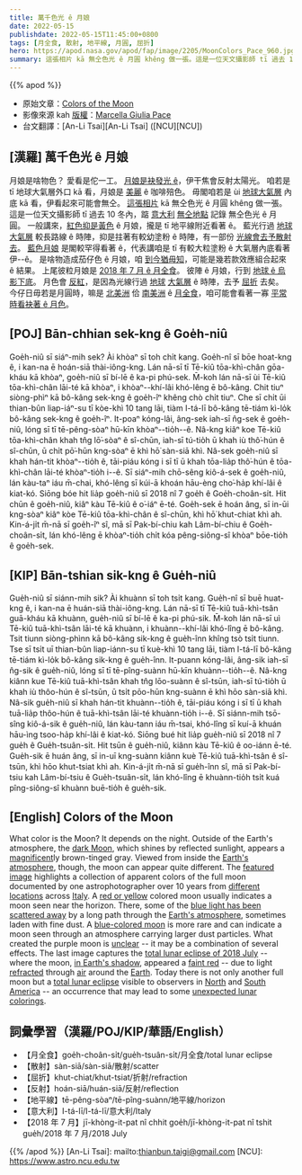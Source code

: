 ```yaml
---
title: 萬千色光 ê 月娘
date: 2022-05-15
publishdate: 2022-05-15T11:45:00+0800
tags: [月全食, 散射, 地平線, 月圓, 屈折]
hero: https://apod.nasa.gov/apod/fap/image/2205/MoonColors_Pace_960.jpg
summary: 這張相片 kā 無仝色光 ê 月圓 khêng 做一張。這是一位天文攝影師 tī 過去 10 冬內，踮 意大利 無仝地點記錄 無仝色光 ê 月圓。
---
```


{{% apod %}}

- 原始文章：[Colors of the Moon](https://apod.nasa.gov/apod/ap220515.html)
- 影像來源 kah [版權][copyright]：[Marcella Giulia Pace](https://greenflash.photo/about-me/)
- 台文翻譯：[An-Li Tsai][An-Li Tsai] ([NCU][NCU])

## [漢羅] 萬千色光 ê 月娘
月娘是啥物色？
愛看是佗一工。
[月娘是袂發光 ê][dark Moon]，伊干焦會反射太陽光。
咱若是 tī 地球大氣層外口 kā 看，月娘是 [美麗][magnificent] ê 咖啡殕色。
毋閣咱若是 ùi [地球大氣層][Earth's atmosphere] 內底 kā 看，伊看起來可能會無仝。
[這張相片][featured image] kā 無仝色光 ê 月圓 khêng 做一張。
這是一位天文攝影師 tī 過去 10 冬內，踮 [意大利][Italy] [無仝地點][different locations] 記錄 無仝色光 ê 月圓。
一般講來，[紅色抑是黃色][red or yellow] ê 月娘，攏是 tī 地平線附近看著 ê。
藍光行過 [地球大氣層][Earth's atmosphere] 較長路線 ê 時陣，抑是拄著有較幼塗粉 ê 時陣，有一部份 [光線會去予散射去][blue light has been scattered away]。
[藍色月娘][blue-colored moon] 是閣較罕得看著 ê，代表講咱是 tī 有較大粒塗粉 ê 大氣層內底看著伊--ê。
是啥物造成茄仔色 ê 月娘，咱 [到今猶毋知][unclear]，可能是幾若款效應組合起來 ê 結果。
上尾彼粒月娘是 [2018 年 7 月 ê 月全食][total lunar eclipse of 2018 July]。
彼陣 ê 月娘，行到 [地球 ê 烏影下底][in Earth's shadow]。
月色會 [反紅][faint red]，是因為光線行過 [地球][Earth] [大氣層][air t] ê 時陣，去予 [屈折][refracted] 去矣。
今仔日毋若是月圓時，嘛是 [北美洲][North] 佮 [南美洲][South America] ê [月全食][total lunar eclipse]，咱可能會看著一寡 [平常時看袂著 ê 月色][unexpected lunar colorings t]。

## [POJ] Bān-chhian sek-kng ê Goe̍h-niû
Goe̍h-niû sī siáⁿ-mih sek?
Ài khòaⁿ sī toh chi̍t kang.
Goe̍h-nî sī bōe hoat-kng ê, i kan-na ē hoán-siā thài-iông-kng.
Lán nā-sī tī Tē-kiû tōa-khì-chân gōa-kháu kā khòaⁿ, goe̍h-niû sī bí-lē ê ka-pi phú-sek.
M̄-koh lán nā-sī ùi Tē-kiû tōa-khì-chân lāi-té kā khòaⁿ, i khòaⁿ--khí-lâi khó-lêng ē bô-kâng.
Chit tiuⁿ siòng-phìⁿ kā bô-kâng sek-kng ê goe̍h-îⁿ khêng chò chi̍t tiuⁿ.
Che sī chi̍t ūi thian-bûn liap-iáⁿ-su tī kòe-khì 10 tang lāi, tiàm I-tá-lī bô-kâng tē-tiám kì-lo̍k bô-kâng sek-kng ê goe̍h-îⁿ.
It-poaⁿ kóng-lâi, âng-sek iah-sī n̂g-sek ê goe̍h-niû, lóng sī tī tē-pêng-sòaⁿ hū-kīn khòaⁿ--tio̍h--ê.
Nâ-kng kiâⁿ koe Tē-kiû tōa-khì-chân khah tn̂g lō͘-sòaⁿ ê sî-chūn, iah-sī tú-tio̍h ū khah iù thô͘-hún ê sî-chūn, ū chi̍t pō͘-hūn kng-sòaⁿ ē khì hō͘ sàn-siā khì.
Nâ-sek goe̍h-niû sī khah hán-tit khòaⁿ--tio̍h ê, tāi-piáu kóng i sī tī ū khah tōa-lia̍p thô͘-hún ê tōa-khì-chân lāi-té khòaⁿ-tio̍h i--ê.
Sī siáⁿ-mih chō-sêng kiô-á-sek ê goe̍h-niû, lán kàu-taⁿ iáu m̄-chai, khó-lêng sī kúi-ā khoán hāu-èng cho͘-ha̍p khí-lâi ê kiat-kó.
Siōng bóe hit lia̍p goe̍h-niû sī 2018 nî 7 goe̍h ê Goe̍h-choân-si̍t.
Hit chūn ê goe̍h-niû, kiâⁿ kàu Tē-kiû ê o͘-iáⁿ ē-té.
Goe̍h-sek ē hoán âng, sī in-ūi kng-sòaⁿ kiâⁿ kòe Tē-kiû tōa-khì-chân ê sî-chūn, khì hō͘ khut-chiat khì ah.
Kin-á-ji̍t m̄-nā sī goe̍h-îⁿ sî, mā sī Pak-bí-chiu kah Lâm-bí-chiu ê Goe̍h-choân-si̍t, lán khó-lêng ē khòaⁿ-tio̍h chi̍t kóa pêng-siông-sî khòaⁿ bōe-tio̍h ê goe̍h-sek.

## [KIP] Bān-tshian sik-kng ê Gue̍h-niû
Gue̍h-niû sī siánn-mih sik?
Ài khuànn sī toh tsi̍t kang.
Gue̍h-nî sī buē huat-kng ê, i kan-na ē huán-siā thài-iông-kng.
Lán nā-sī tī Tē-kiû tuā-khì-tsân guā-kháu kā khuànn, gue̍h-niû sī bí-lē ê ka-pi phú-sik.
M̄-koh lán nā-sī uì Tē-kiû tuā-khì-tsân lāi-té kā khuànn, i khuànn--khí-lâi khó-lîng ē bô-kâng.
Tsit tiunn siòng-phìnn kā bô-kâng sik-kng ê gue̍h-înn khîng tsò tsi̍t tiunn.
Tse sī tsi̍t uī thian-bûn liap-iánn-su tī kuè-khì 10 tang lāi, tiàm I-tá-lī bô-kâng tē-tiám kì-lo̍k bô-kâng sik-kng ê gue̍h-înn.
It-puann kóng-lâi, âng-sik iah-sī n̂g-sik ê gue̍h-niû, lóng sī tī tē-pîng-suànn hū-kīn khuànn--tio̍h--ê.
Nâ-kng kiânn kue Tē-kiû tuā-khì-tsân khah tn̂g lōo-suànn ê sî-tsūn, iah-sī tú-tio̍h ū khah iù thôo-hún ê sî-tsūn, ū tsi̍t pōo-hūn kng-suànn ē khì hōo sàn-siā khì.
Nâ-sik gue̍h-niû sī khah hán-tit khuànn--tio̍h ê, tāi-piáu kóng i sī tī ū khah tuā-lia̍p thôo-hún ê tuā-khì-tsân lāi-té khuànn-tio̍h i--ê.
Sī siánn-mih tsō-sîng kiô-á-sik ê gue̍h-niû, lán kàu-tann iáu m̄-tsai, khó-lîng sī kuí-ā khuán hāu-ìng tsoo-ha̍p khí-lâi ê kiat-kó.
Siōng bué hit lia̍p gue̍h-niû sī 2018 nî 7 gue̍h ê Gue̍h-tsuân-si̍t.
Hit tsūn ê gue̍h-niû, kiânn kàu Tē-kiû ê oo-iánn ē-té.
Gue̍h-sik ē huán âng, sī in-uī kng-suànn kiânn kuè Tē-kiû tuā-khì-tsân ê sî-tsūn, khì hōo khut-tsiat khì ah.
Kin-á-ji̍t m̄-nā sī gue̍h-înn sî, mā sī Pak-bí-tsiu kah Lâm-bí-tsiu ê Gue̍h-tsuân-si̍t, lán khó-lîng ē khuànn-tio̍h tsi̍t kuá pîng-siông-sî khuànn buē-tio̍h ê gue̍h-sik.

## [English] Colors of the Moon

What color is the Moon?
It depends on the night.
Outside of the Earth's atmosphere, the [dark Moon][dark Moon], which shines by reflected sunlight, appears a [magnificent][magnificent]ly brown-tinged gray.
Viewed from inside the [Earth's atmosphere][Earth's atmosphere], though, the moon can appear quite different.
The [featured image][featured image] highlights a collection of apparent colors of the full moon documented by one astrophotographer over 10 years from [different locations][different locations] across [Italy][Italy].
A [red or yellow][red or yellow] colored moon usually indicates a moon seen near the horizon.
There, some of the [blue light has been scattered away][blue light has been scattered away] by a long path through the [Earth's atmosphere][Earth's atmosphere], sometimes laden with fine dust.
A [blue-colored moon][blue-colored moon] is more rare and can indicate a moon seen through an atmosphere carrying larger dust particles.
What created the purple moon is [unclear][unclear] -- it may be a combination of several effects.
The last image captures the [total lunar eclipse of 2018 July][total lunar eclipse of 2018 July] -- where the moon, [in Earth's shadow][in Earth's shadow], appeared a [faint red][faint red] -- due to light [refracted][refracted] through [air][air e] around the [Earth][Earth].
Today there is not only another full moon but a [total lunar eclipse][total lunar eclipse] visible to observers in [North][North] and [South America][South America] -- an occurrence that may lead to some [unexpected lunar colorings][unexpected lunar colorings e].

## 詞彙學習（漢羅/POJ/KIP/華語/English）
- 【月全食】goe̍h-choân-si̍t/gue̍h-tsuân-si̍t/月全食/total lunar eclipse
- 【散射】sàn-siā/sàn-siā/散射/scatter
- 【屈折】khut-chiat/khut-tsiat/折射/refraction
- 【反射】hoán-siā/huán-siā/反射/reflection
- 【地平線】tē-pêng-sòaⁿ/tē-pîng-suànn/地平線/horizon
- 【意大利】I-tá-lī/I-tá-lī/意大利/Italy
- 【2018 年 7 月】jī-khòng-it-pat nî chhit goe̍h/jī-khòng-it-pat nî tshit gue̍h/2018 年 7 月/2018 July



{{% /apod %}}
[An-Li Tsai]: mailto:thianbun.taigi@gmail.com
[NCU]: https://www.astro.ncu.edu.tw

[copyright]: https://apod.nasa.gov/apod/fap/lib/about_apod.html#srapply

[dark Moon]:https://www.universetoday.com/19981/moon-albedo/
[magnificent]:https://apod.nasa.gov/apod/ap031109.html
[Earth's atmosphere]:https://climate.nasa.gov/news/2919/earths-atmosphere-a-multi-layered-cake/
[featured image]:https://greenflash.photo/greenflash-gallery/greenflash-gallery/portfolio/colors-of-the-moon/
[different locations]:https://youtu.be/G0EUqGhYZ6Y
[Italy]:https://en.wikipedia.org/wiki/Italy
[red or yellow]:http://curious.astro.cornell.edu/about-us/46-our-solar-system/the-moon/observing-the-moon/142-why-are-the-moon-and-sun-sometimes-orange-or-red-beginner
[blue light has been scattered away]:https://spaceplace.nasa.gov/blue-sky/en/
[Earth's atmosphere]:https://scied.ucar.edu/shortcontent/earths-atmosphere
[blue-colored moon]:https://www.loc.gov/everyday-mysteries/astronomy/item/what-is-a-blue-moon-is-it-ever-really-blue/
[unclear]:https://s3.amazonaws.com/cdn-origin-etr.akc.org/wp-content/uploads/2018/09/29083523/GettyImages-157531381-1024x746.jpg
[total lunar eclipse of 2018 July]:https://apod.nasa.gov/apod/ap190120.html
[in Earth's shadow]:https://sservi.nasa.gov/wp-content/uploads/2014/04/si_lunar-eclipse_geometry.jpg
[faint red]:https://www.timeanddate.com/eclipse/why-does-moon-look-red-lunar-eclipse.html
[refracted]:https://www.sciencelearn.org.nz/resources/49-refraction-of-light
[air e]:https://apod.nasa.gov/apod/ap220417.html
[air t]:https://apod.tw/daily/20220417/
[Earth]:https://solarsystem.nasa.gov/planets/earth/overview/
[total lunar eclipse]:https://www.timeanddate.com/eclipse/lunar/2022-may-16
[North]:https://en.wikipedia.org/wiki/North_America
[South America]:https://en.wikipedia.org/wiki/South_America
[unexpected lunar colorings e]:https://apod.nasa.gov/apod/ap211201.html
[unexpected lunar colorings t]:https://apod.tw/daily/20211201/
